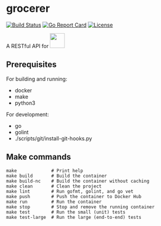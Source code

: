 # grocerer
[![Build Status](https://api.travis-ci.org/adammansfield/grocerer.svg?branch=master)](https://travis-ci.org/adammansfield/grocerer)
[![Go Report Card](https://goreportcard.com/badge/github.com/adammansfield/grocerer)](https://goreportcard.com/report/github.com/adammansfield/grocerer)
[![License](https://img.shields.io/github/license/adammansfield/grocerer.svg?style=flat-square)](https://github.com/adammansfield/grocerer/blob/master/LICENSE)

A RESTful API for <a href="https://www.ourgroceries.com"><img src="https://www.ourgroceries.com/static/images/header.png" width="auto" height="40px"/></a>

## Prerequisites
For building and running:
- docker
- make
- python3

For development:
- go
- golint
- ./scripts/git/install-git-hooks.py

## Make commands
```
make             # Print help
make build       # Build the container
make build-nc    # Build the container without caching
make clean       # Clean the project
make lint        # Run gofmt, golint, and go vet
make push        # Push the container to Docker Hub
make run         # Run the container
make stop        # Stop and remove the running container
make test        # Run the small (unit) tests
make test-large  # Run the large (end-to-end) tests
```
